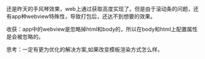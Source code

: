 还是昨天的手风琴效果，web上通过获取高度实现了。但是由于滚动条的问题，还有app种webview特殊性，导致打包后，还达不到想要的效果。  

收获：app中的webview是忽略掉html和body的，所以在body和html上配置属性是会被忽略的。

思考：一定有更为优化的解决方案,如果改变模板渲染方式怎么样。
